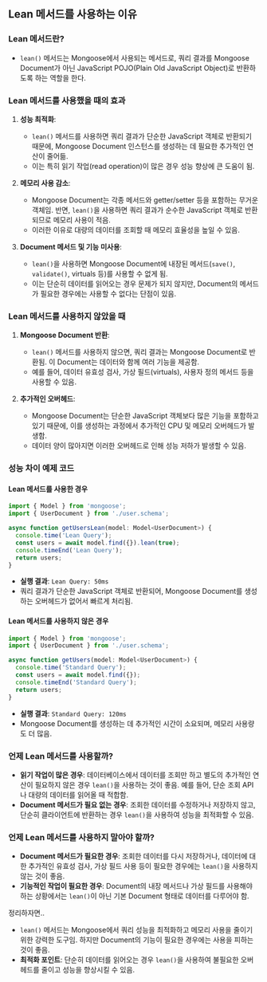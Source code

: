 ## Lean 메서드를 사용하는 이유 

### Lean 메서드란?
- `lean()` 메서드는 Mongoose에서 사용되는 메서드로, 쿼리 결과를 Mongoose Document가 아닌 JavaScript POJO(Plain Old JavaScript Object)로 반환하도록 하는 역할을 한다. 

### Lean 메서드를 사용했을 때의 효과
1. **성능 최적화**:
    - `lean()` 메서드를 사용하면 쿼리 결과가 단순한 JavaScript 객체로 반환되기 때문에, Mongoose Document 인스턴스를 생성하는 데 필요한 추가적인 연산이 줄어듦.
    - 이는 특히 읽기 작업(read operation)이 많은 경우 성능 향상에 큰 도움이 됨.

2. **메모리 사용 감소**:
    - Mongoose Document는 각종 메서드와 getter/setter 등을 포함하는 무거운 객체임. 반면, `lean()`을 사용하면 쿼리 결과가 순수한 JavaScript 객체로 반환되므로 메모리 사용이 적음.
    - 이러한 이유로 대량의 데이터를 조회할 때 메모리 효율성을 높일 수 있음.

3. **Document 메서드 및 기능 미사용**:
    - `lean()`을 사용하면 Mongoose Document에 내장된 메서드(`save()`, `validate()`, virtuals 등)를 사용할 수 없게 됨.
    - 이는 단순히 데이터를 읽어오는 경우 문제가 되지 않지만, Document의 메서드가 필요한 경우에는 사용할 수 없다는 단점이 있음.

### Lean 메서드를 사용하지 않았을 때
1. **Mongoose Document 반환**:
    - `lean()` 메서드를 사용하지 않으면, 쿼리 결과는 Mongoose Document로 반환됨. 이 Document는 데이터와 함께 여러 기능을 제공함.
    - 예를 들어, 데이터 유효성 검사, 가상 필드(virtuals), 사용자 정의 메서드 등을 사용할 수 있음.

2. **추가적인 오버헤드**:
    - Mongoose Document는 단순한 JavaScript 객체보다 많은 기능을 포함하고 있기 때문에, 이를 생성하는 과정에서 추가적인 CPU 및 메모리 오버헤드가 발생함.
    - 데이터 양이 많아지면 이러한 오버헤드로 인해 성능 저하가 발생할 수 있음.

### 성능 차이 예제 코드

#### Lean 메서드를 사용한 경우
```typescript
import { Model } from 'mongoose';
import { UserDocument } from './user.schema';

async function getUsersLean(model: Model<UserDocument>) {
  console.time('Lean Query');
  const users = await model.find({}).lean(true);
  console.timeEnd('Lean Query');
  return users;
}
```

- **실행 결과**: `Lean Query: 50ms`
- 쿼리 결과가 단순한 JavaScript 객체로 반환되어, Mongoose Document를 생성하는 오버헤드가 없어서 빠르게 처리됨.

#### Lean 메서드를 사용하지 않은 경우
```typescript
import { Model } from 'mongoose';
import { UserDocument } from './user.schema';

async function getUsers(model: Model<UserDocument>) {
  console.time('Standard Query');
  const users = await model.find({});
  console.timeEnd('Standard Query');
  return users;
}
```

- **실행 결과**: `Standard Query: 120ms`
- Mongoose Document를 생성하는 데 추가적인 시간이 소요되며, 메모리 사용량도 더 많음.

### 언제 Lean 메서드를 사용할까?
- **읽기 작업이 많은 경우**: 데이터베이스에서 데이터를 조회만 하고 별도의 추가적인 연산이 필요하지 않은 경우 `lean()`을 사용하는 것이 좋음. 예를 들어, 단순 조회 API나 대량의 데이터를 읽어올 때 적합함.
- **Document 메서드가 필요 없는 경우**: 조회한 데이터를 수정하거나 저장하지 않고, 단순히 클라이언트에 반환하는 경우 `lean()`을 사용하여 성능을 최적화할 수 있음.

### 언제 Lean 메서드를 사용하지 말아야 할까?
- **Document 메서드가 필요한 경우**: 조회한 데이터를 다시 저장하거나, 데이터에 대한 추가적인 유효성 검사, 가상 필드 사용 등이 필요한 경우에는 `lean()`을 사용하지 않는 것이 좋음.
- **기능적인 작업이 필요한 경우**: Document의 내장 메서드나 가상 필드를 사용해야 하는 상황에서는 `lean()`이 아닌 기본 Document 형태로 데이터를 다루어야 함.

정리하자면..
- `lean()` 메서드는 Mongoose에서 쿼리 성능을 최적화하고 메모리 사용을 줄이기 위한 강력한 도구임. 하지만 Document의 기능이 필요한 경우에는 사용을 피하는 것이 좋음.
- **최적화 포인트**: 단순히 데이터를 읽어오는 경우 `lean()`을 사용하여 불필요한 오버헤드를 줄이고 성능을 향상시킬 수 있음.
